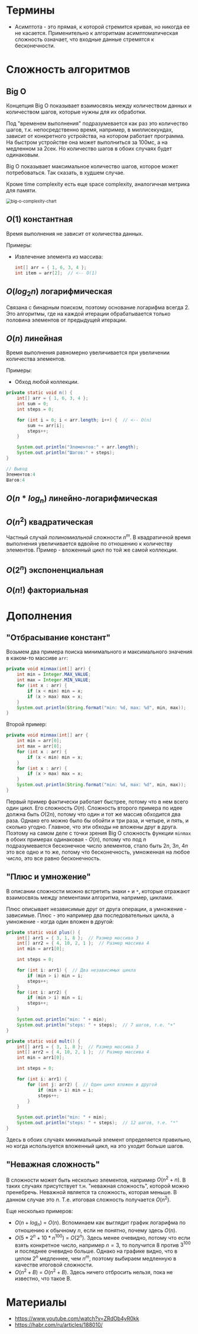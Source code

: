 # Термины

* Асимптота - это прямая, к которой стремится кривая, но никогда ее не касается. Применительно к алгоритмам асимптоматическая сложность означает, что входные данные стремятся к бесконечности.



# Сложность алгоритмов

## Big O

Концепция Big O показывает взаимосвязь между количеством данных и количеством шагов, которые нужны для их обработки.

Под "временем выполнения" подразумевается как раз это количество шагов, т.к. непосредственно время, например, в миллисекундах, зависит от конкретного устройства, на котором работает программа. На быстром устройстве она может выполниться за 100мс, а на медленном за 2сек. Но количество шагов в обоих случаях будет одинаковым.

Big O показывает максимальное количество шагов, которое может потребоваться. Так сказать, в худшем случае.

Кроме time complexity есть еще space complexity, аналогичная метрика для памяти.

<img src="img/big-o-complexity-chart.jpg" alt="big-o-complexity-chart" style="zoom:80%;" />

## $O(1)$ константная

Время выполнения не зависит от количества данных.

Примеры:

- Извлечение элемента из массива:

  ```java
  int[] arr = { 1, 6, 3, 4 };
  int item = arr[2];  // <-- O(1)
  ```





## $O(log_2n)$ логарифмическая

Связана с бинарным поиском, поэтому основание логарифма всегда 2. Это алгоритмы, где на каждой итерации обрабатывается только половина элементов от предыдущей итерации.






## $O(n)$ линейная

Время выполнения равномерно увеличивается при увеличении количества элементов.

Примеры: 

* Обход любой коллекции.

```java
private static void n() {
    int[] arr = { 1, 6, 3, 4 };
    int sum = 0;
    int steps = 0;

    for (int i = 0; i < arr.length; i++) {  // <-- O(n)
        sum += arr[i];
        steps++;
    }

    System.out.println("Элементов:" + arr.length);
    System.out.println("Шагов:" + steps);
}

// Вывод
Элементов:4
Шагов:4
```





## $O(n * log_n)$ линейно-логарифмическая





## $O(n^2)$ квадратическая

Частный случай *полиномиальной* сложности $n^m$. В квадратичной время выполнения увеличивается вдвойне по отношению к количеству элементов. Пример - вложенный цикл по той же самой коллекции.



## $O(2^n)$ экспоненциальная





## $O(n!)$ факториальная



# Дополнения

## "Отбрасывание констант"

Возьмем два примера поиска минимального и максимального значения в каком-то массиве `arr`:

```java
private void minmax(int[] arr) {    
    int min = Integer.MAX_VALUE;
    int max = Integer.MIN_VALUE;
    for (int x : arr) {
        if (x < min) min = x;
        if (x > max) max = x;
    }
    System.out.println(String.format("min: %d, max: %d", min, max));
}
```

Второй пример:

```java
private void minmax(int[] arr {  
    int min = arr[0];
    int max = arr[0];
    for (int x : arr) {
        if (x < min) min = x;
    }
    for (int x : arr) {
        if (x > max) max = x;
    }
    System.out.println(String.format("min: %d, max: %d", min, max));
}
```

Первый пример фактически работает быстрее, потому что в нем всего один цикл. Его сложность $O(n)$. Сложность второго примера по идее должна быть $O(2n)$, потому что один и тот же массив обходится два раза. Однако его можно было бы обойти и три раза, и четыре, и пять, и сколько угодно. Главное, что эти обходы не вложены друг в друга. Поэтому на самом деле с точки зрения Big O сложность функции `minmax` в обоих примерах одинаковая - $O(n)$, потому что под $n$ подразумевается бесконечное число элементов, стало быть $2n$, $3n$, $4n$ это все одно и то же, потому что бесконечность, умноженная на любое число, это все равно бесконечность.

## "Плюс и умножение"

В описании сложности можно встретить знаки `+` и `*`, которые отражают взаимосвязь между элементами алгоритма, например, циклами.

Плюс описывает независимые друг от друга операции, а умножение - зависимые. Плюс - это например два последовательных цикла, а умножение - когда один вложен в другой:

```java
private static void plus() {
    int[] arr1 = { 3, 1, 8 };  // Размер массива 3
    int[] arr2 = { 4, 10, 2, 1 };  // Размер массива 4
    int min = arr1[0];

    int steps = 0;

    for (int i: arr1) {  // Два независимых цикла
        if (min > i) min = i;
        steps++;
    }
    for (int i: arr2) {
        if (min > i) min = i;
        steps++;
    }

    System.out.println("min: " + min);
    System.out.println("steps: " + steps);  // 7 шагов, т.е. "+"
}
```

```java
private static void mult() {
    int[] arr1 = { 3, 1, 8 };  // Размер массива 3
    int[] arr2 = { 4, 10, 2, 1 };  // Размер массива 4
    int min = arr1[0];

    int steps = 0;

    for (int i: arr1) {
        for (int j: arr2) {  // Один цикл вложен в другой
            if (min > i) min = i;
            steps++;
        }
    }

    System.out.println("min: " + min);
    System.out.println("steps: " + steps);  // 12 шагов, т.е. "*"
}
```

Здесь в обоих случаях минимальный элемент определяется правильно, но когда используется вложенный цикл, на это уходит больше шагов.

## "Неважная сложность"

В сложности может быть несколько элементов, например $O(n^2 + n)$. В таких случаях присутствует т.н. "неважная сложность", которой можно пренебречь. Неважной является та сложность, которая меньше. В данном случае это $n$. Т.е. итоговая сложность получается $O(n^2)$.

Еще несколько примеров:

* $O(n + log_n)$ = $O(n)$. Вспоминаем как выглядит график логарифма по отношению к обычному $n$, если не понятно, почему здесь $O(n)$.
* $O(5*2^n + 10*n^{100})$ = $O(2^n)$. Здесь менее очевидно, потому что если взять конкретное число, например $n=3$, то получится 8 против $3^{100}$ и последнее очевидно больше. Однако на графике видно, что в целом $2^n$ медленнее, чем $n^m$, поэтому выбираем медленную в качестве итоговой сложности.
* $O(n^2 + B)$ = $O(n^2 + B)$. Здесь ничего отбросить нельзя, пока не известно, что такое B.

# Материалы

* https://www.youtube.com/watch?v=ZRdOb4yR0kk
* https://habr.com/ru/articles/188010/